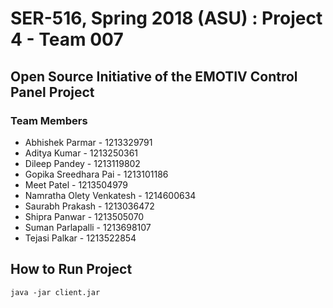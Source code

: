 # SER-516, Spring 2018 (ASU) : Project 4 - Team 007

## Open Source Initiative of the EMOTIV Control Panel Project

### Team Members

* Abhishek Parmar - 1213329791
* Aditya Kumar - 1213250361
* Dileep Pandey - 1213119802
* Gopika Sreedhara Pai - 1213101186
* Meet Patel - 1213504979
* Namratha Olety Venkatesh - 1214600634
* Saurabh Prakash - 1213036472
* Shipra Panwar - 1213505070
* Suman Parlapalli - 1213698107
* Tejasi Palkar - 1213522854


## How to Run Project

    java -jar client.jar
